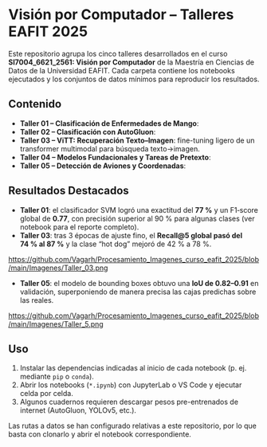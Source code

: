 # Visión por Computador – Talleres EAFIT 2025

Este repositorio agrupa los cinco talleres desarrollados en el curso **SI7004_6621_2561: Visión por Computador** de la Maestría en Ciencias de Datos de la Universidad EAFIT. Cada carpeta contiene los notebooks ejecutados y los conjuntos de datos mínimos para reproducir los resultados.

## Contenido
- **Taller 01 – Clasificación de Enfermedades de Mango**: 
- **Taller 02 – Clasificación con AutoGluon**: 
- **Taller 03 – ViTT: Recuperación Texto–Imagen**: fine-tuning ligero de un transformer multimodal para búsqueda texto→imagen.
- **Taller 04 – Modelos Fundacionales y Tareas de Pretexto**: 
- **Taller 05 – Detección de Aviones y Coordenadas**: 

## Resultados Destacados
- **Taller 01**: el clasificador SVM logró una exactitud del **77 %** y un F1‑score global de **0.77**, con precisión superior al 90 % para algunas clases (ver notebook para el reporte completo).
- **Taller 03**: tras 3 épocas de ajuste fino, el **Recall@5 global pasó del 74 % al 87 %** y la clase “hot dog” mejoró de 42 % a 78 %.

https://github.com/Vagarh/Procesamiento_Imagenes_curso_eafit_2025/blob/main/Imagenes/Taller_03.png

- **Taller 05**: el modelo de bounding boxes obtuvo una **IoU de 0.82–0.91** en validación, superponiendo de manera precisa las cajas predichas sobre las reales.

https://github.com/Vagarh/Procesamiento_Imagenes_curso_eafit_2025/blob/main/Imagenes/Taller_5.png

## Uso
1. Instalar las dependencias indicadas al inicio de cada notebook (p. ej. mediante `pip` o `conda`).
2. Abrir los notebooks (`*.ipynb`) con JupyterLab o VS Code y ejecutar celda por celda.
3. Algunos cuadernos requieren descargar pesos pre-entrenados de internet (AutoGluon, YOLOv5, etc.).

Las rutas a datos se han configurado relativas a este repositorio, por lo que basta con clonarlo y abrir el notebook correspondiente.
